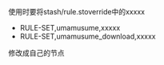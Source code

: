 使用时要将stash/rule.stoverride中的xxxxx
 - RULE-SET,umamusume,xxxxx
 - RULE-SET,umamusume_download,xxxxx

修改成自己的节点
